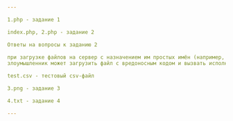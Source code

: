 ```yaml
--- 

1.php - задание 1

index.php, 2.php - задание 2

Ответы на вопросы к заданию 2

при загрузке файлов на сервер с назначением им простых имён (например, 1.php), 
злоумышленник может загрузить файл с вредоносным кодом и вызвать исполнение файла на сервере путём подбора пути хранения файла. Для решения этой проблемы можно закрыть доступ к определённым файлам на сервере через .htaccess, другим вариантом является сохранение файлов на сервере с добавлением в их название случайно сгенерированной строки с набором символов, что затруднит подбор названия файла, также можно осуществлять фильтрацию содержимого файла на определённый опасный ввод, например тег <script>

test.csv - тестовый csv-файл

3.png - задание 3

4.txt - задание 4

---
```

